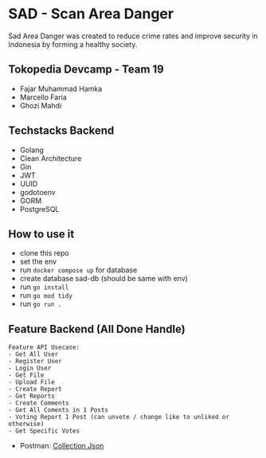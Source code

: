 # SAD - Scan Area Danger
 Sad Area Danger was created to reduce crime rates and improve security in Indonesia by forming a healthy society.

## Tokopedia Devcamp - Team 19
- Fajar Muhammad Hamka
- Marcello Faria
- Ghozi Mahdi

## Techstacks Backend
- Golang
- Clean Architecture
- Gin
- JWT
- UUID
- godotoenv
- GORM
- PostgreSQL

## How to use it
- clone this repo
- set the env
- run `docker compose up` for database
- create database sad-db (should be same with env)
- run `go install`
- run `go mod tidy`
- run `go run .`

## Feature Backend (All Done Handle)
 ```
 Feature API Usecase:
 - Get All User
 - Register User
 - Login User
 - Get File
 - Upload File
 - Create Report
 - Get Reports
 - Create Comments
 - Get All Coments in 1 Posts
 - Voting Report 1 Post (can unvote / change like to unliked or otherwise)
 - Get Specific Votes
 ```
- Postman: [Collection Json](https://drive.google.com/file/d/1WIMDwdWNBd1YfBvnGpnwKwX8jzfSc3bY/view?usp=sharing)